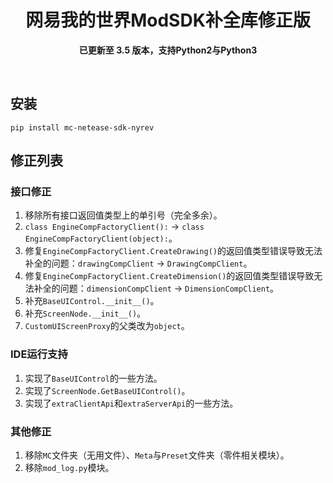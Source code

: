 <div align="center">

  # 网易我的世界ModSDK补全库修正版  
  **已更新至 3.5 版本，支持Python2与Python3**

</div>

<br>

## 安装

```commandline
pip install mc-netease-sdk-nyrev
```

## 修正列表

### 接口修正

1. 移除所有接口返回值类型上的单引号（完全多余）。
2. `class EngineCompFactoryClient():` -> `class EngineCompFactoryClient(object):`。
3. 修复`EngineCompFactoryClient.CreateDrawing()`的返回值类型错误导致无法补全的问题：`drawingCompClient` -> `DrawingCompClient`。
5. 修复`EngineCompFactoryClient.CreateDimension()`的返回值类型错误导致无法补全的问题：`dimensionCompClient` -> `DimensionCompClient`。
6. 补充`BaseUIControl.__init__()`。
7. 补充`ScreenNode.__init__()`。
8. `CustomUIScreenProxy`的父类改为`object`。

### IDE运行支持

1. 实现了`BaseUIControl`的一些方法。
2. 实现了`ScreenNode.GetBaseUIControl()`。
3. 实现了`extraClientApi`和`extraServerApi`的一些方法。

### 其他修正

1. 移除`MC`文件夹（无用文件）、`Meta`与`Preset`文件夹（零件相关模块）。
2. 移除`mod_log.py`模块。
